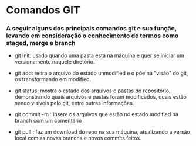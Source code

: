 # Comandos GIT 

### A seguir alguns dos principais comandos git e sua função, levando em consideração o conhecimento de termos como staged, merge e branch

- git init: usado quando uma pasta está na máquina e quer se iniciar um versionamento naquele diretório.

- git add: retira o arquivo do estado unmodified e o põe na "visão" do git, os transformando em modified.

- git status: mostra o estado dos arquivos e pastas do repositório, demonstrando quais arquivos e pastas foram modificados, quais estão sendo visiveis pelo git, entre outras informações.

- git commit -m : insere os arquivos que estão no estado modified na branch com um comentário

- git pull <linkdorepo>: faz um download do repo na sua máquina, atualizando a versão local com as novas branchs e novos commits feitos. 
